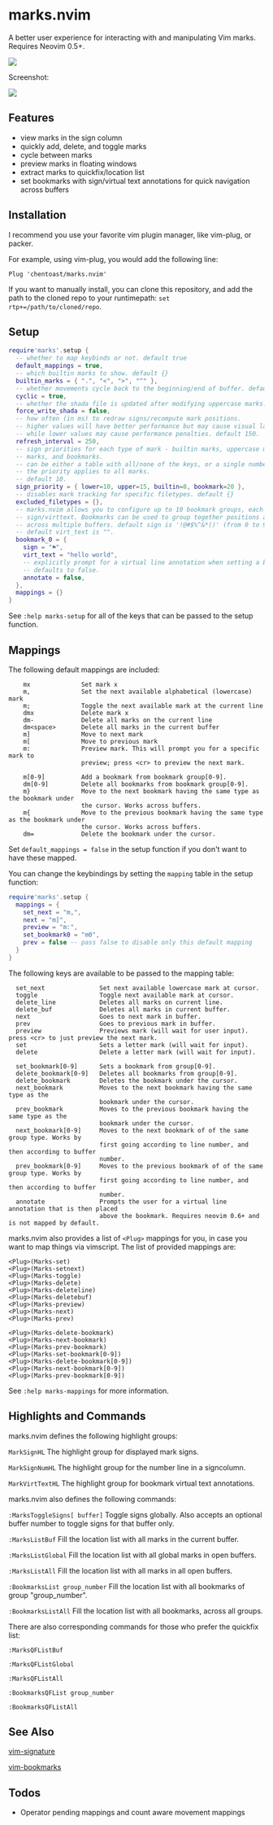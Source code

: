 # marks.nvim
A better user experience for interacting with and manipulating Vim marks.
Requires Neovim 0.5+.

![](../assets/marks-demo.gif)

Screenshot:

![](../assets/demo_screenshot.png)

## Features

- view marks in the sign column
- quickly add, delete, and toggle marks
- cycle between marks
- preview marks in floating windows
- extract marks to quickfix/location list
- set bookmarks with sign/virtual text annotations for quick navigation across buffers

## Installation

I recommend you use your favorite vim plugin manager, like vim-plug, or packer.

For example, using vim-plug, you would add the following line:

`Plug 'chentoast/marks.nvim'`

If you want to manually install, you can clone this repository, and add the path
to the cloned repo to your runtimepath: `set rtp+=/path/to/cloned/repo`.

## Setup

```lua
require'marks'.setup {
  -- whether to map keybinds or not. default true
  default_mappings = true,
  -- which builtin marks to show. default {}
  builtin_marks = { ".", "<", ">", "^" },
  -- whether movements cycle back to the beginning/end of buffer. default true
  cyclic = true,
  -- whether the shada file is updated after modifying uppercase marks. default false
  force_write_shada = false,
  -- how often (in ms) to redraw signs/recompute mark positions. 
  -- higher values will have better performance but may cause visual lag, 
  -- while lower values may cause performance penalties. default 150.
  refresh_interval = 250,
  -- sign priorities for each type of mark - builtin marks, uppercase marks, lowercase
  -- marks, and bookmarks.
  -- can be either a table with all/none of the keys, or a single number, in which case
  -- the priority applies to all marks.
  -- default 10.
  sign_priority = { lower=10, upper=15, builtin=8, bookmark=20 },
  -- disables mark tracking for specific filetypes. default {}
  excluded_filetypes = {},
  -- marks.nvim allows you to configure up to 10 bookmark groups, each with its own
  -- sign/virttext. Bookmarks can be used to group together positions and quickly move
  -- across multiple buffers. default sign is '!@#$%^&*()' (from 0 to 9), and
  -- default virt_text is "".
  bookmark_0 = {
    sign = "⚑",
    virt_text = "hello world",
    -- explicitly prompt for a virtual line annotation when setting a bookmark from this group.
    -- defaults to false.
    annotate = false,
  },
  mappings = {}
}
```

See `:help marks-setup` for all of the keys that can be passed to the setup function.

## Mappings

The following default mappings are included:

```
    mx              Set mark x
    m,              Set the next available alphabetical (lowercase) mark
    m;              Toggle the next available mark at the current line
    dmx             Delete mark x
    dm-             Delete all marks on the current line
    dm<space>       Delete all marks in the current buffer
    m]              Move to next mark
    m[              Move to previous mark
    m:              Preview mark. This will prompt you for a specific mark to
                    preview; press <cr> to preview the next mark.
                    
    m[0-9]          Add a bookmark from bookmark group[0-9].
    dm[0-9]         Delete all bookmarks from bookmark group[0-9].
    m}              Move to the next bookmark having the same type as the bookmark under
                    the cursor. Works across buffers.
    m{              Move to the previous bookmark having the same type as the bookmark under
                    the cursor. Works across buffers.
    dm=             Delete the bookmark under the cursor.
```

Set `default_mappings = false` in the setup function if you don't want to have these mapped.

You can change the keybindings by setting the `mapping` table in the setup function:

```lua
require'marks'.setup {
  mappings = {
    set_next = "m,",
    next = "m]",
    preview = "m:",
    set_bookmark0 = "m0",
    prev = false -- pass false to disable only this default mapping
  }
}
```

The following keys are available to be passed to the mapping table:

```
  set_next               Set next available lowercase mark at cursor.
  toggle                 Toggle next available mark at cursor.
  delete_line            Deletes all marks on current line.
  delete_buf             Deletes all marks in current buffer.
  next                   Goes to next mark in buffer.
  prev                   Goes to previous mark in buffer.
  preview                Previews mark (will wait for user input). press <cr> to just preview the next mark.
  set                    Sets a letter mark (will wait for input).
  delete                 Delete a letter mark (will wait for input).

  set_bookmark[0-9]      Sets a bookmark from group[0-9].
  delete_bookmark[0-9]   Deletes all bookmarks from group[0-9].
  delete_bookmark        Deletes the bookmark under the cursor.
  next_bookmark          Moves to the next bookmark having the same type as the
                         bookmark under the cursor.
  prev_bookmark          Moves to the previous bookmark having the same type as the
                         bookmark under the cursor.
  next_bookmark[0-9]     Moves to the next bookmark of of the same group type. Works by
                         first going according to line number, and then according to buffer
                         number.
  prev_bookmark[0-9]     Moves to the previous bookmark of of the same group type. Works by
                         first going according to line number, and then according to buffer
                         number.
  annotate               Prompts the user for a virtual line annotation that is then placed
                         above the bookmark. Requires neovim 0.6+ and is not mapped by default.
```

marks.nvim also provides a list of `<Plug>` mappings for you, in case you want to map things via vimscript. The list of provided mappings are:

```
<Plug>(Marks-set)
<Plug>(Marks-setnext)
<Plug>(Marks-toggle)
<Plug>(Marks-delete)
<Plug>(Marks-deleteline)
<Plug>(Marks-deletebuf)
<Plug>(Marks-preview)
<Plug>(Marks-next)
<Plug>(Marks-prev)

<Plug>(Marks-delete-bookmark)
<Plug>(Marks-next-bookmark)
<Plug>(Marks-prev-bookmark)
<Plug>(Marks-set-bookmark[0-9])
<Plug>(Marks-delete-bookmark[0-9])
<Plug>(Marks-next-bookmark[0-9])
<Plug>(Marks-prev-bookmark[0-9])
```

See `:help marks-mappings` for more information.

## Highlights and Commands

marks.nvim defines the following highlight groups:

`MarkSignHL` The highlight group for displayed mark signs.

`MarkSignNumHL` The highlight group for the number line in a signcolumn.

`MarkVirtTextHL` The highlight group for bookmark virtual text annotations.

marks.nvim also defines the following commands:

`:MarksToggleSigns[ buffer]` Toggle signs globally. Also accepts an optional
  buffer number to toggle signs for that buffer only.

`:MarksListBuf` Fill the location list with all marks in the current buffer.

`:MarksListGlobal` Fill the location list with all global marks in open buffers.

`:MarksListAll` Fill the location list with all marks in all open buffers.

`:BookmarksList group_number` Fill the location list with all bookmarks of group "group_number".

`:BookmarksListAll` Fill the location list with all bookmarks, across all groups.

There are also corresponding commands for those who prefer the quickfix list:

`:MarksQFListBuf`

`:MarksQFListGlobal`

`:MarksQFListAll`

`:BookmarksQFList group_number`

`:BookmarksQFListAll`

## See Also

[vim-signature](https://github.com/kshenoy/vim-signature)

[vim-bookmarks](https://github.com/MattesGroeger/vim-bookmarks)

## Todos

- Operator pending mappings and count aware movement mappings
